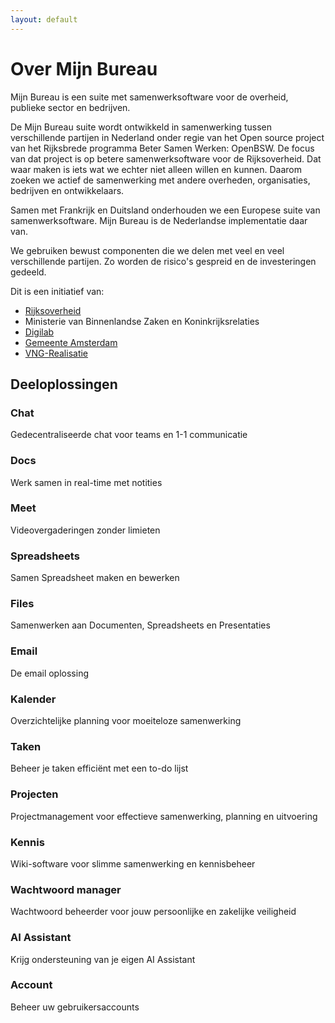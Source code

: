 ```yaml
---
layout: default
---
```


# Over Mijn Bureau

Mijn Bureau is een suite met samenwerksoftware voor de overheid, publieke sector en bedrijven.

De Mijn Bureau suite wordt ontwikkeld in samenwerking tussen verschillende partijen in Nederland onder regie van het Open source project van het Rijksbrede programma Beter Samen Werken: OpenBSW. De focus van dat project is op betere samenwerksoftware voor de Rijksoverheid. Dat waar maken is iets wat we echter niet alleen willen en kunnen. Daarom zoeken we actief de samenwerking met andere overheden, organisaties, bedrijven en ontwikkelaars.

Samen met Frankrijk en Duitsland onderhouden we een Europese suite van samenwerksoftware. Mijn Bureau is de Nederlandse implementatie daar van.

We gebruiken bewust componenten die we delen met veel en veel verschillende partijen. Zo worden de risico's gespreid en de investeringen gedeeld.

Dit is een initiatief van:

* [Rijksoverheid](https://www.rijksoverheid.nl/)
* Ministerie van Binnenlandse Zaken en Koninkrijksrelaties
* [Digilab](https://digilab.overheid.nl/)
* [Gemeente Amsterdam](https://www.amsterdam.nl/)
* [VNG-Realisatie](https://vng.nl/artikelen/vng-realisatie)

## Deeloplossingen

### Chat

Gedecentraliseerde chat voor teams en 1-1 communicatie

### Docs

Werk samen in real-time met notities

### Meet

Videovergaderingen zonder limieten

### Spreadsheets

Samen Spreadsheet maken en bewerken

### Files

Samenwerken aan Documenten, Spreadsheets en Presentaties

### Email

De email oplossing

### Kalender

Overzichtelijke planning voor moeiteloze samenwerking

### Taken

Beheer je taken efficiënt met een to-do lijst

### Projecten

Projectmanagement voor effectieve samenwerking, planning en uitvoering

### Kennis

Wiki-software voor slimme samenwerking en kennisbeheer

### Wachtwoord manager

Wachtwoord beheerder voor jouw persoonlijke en zakelijke veiligheid

### AI Assistant

Krijg ondersteuning van je eigen AI Assistant

### Account

Beheer uw gebruikersaccounts
